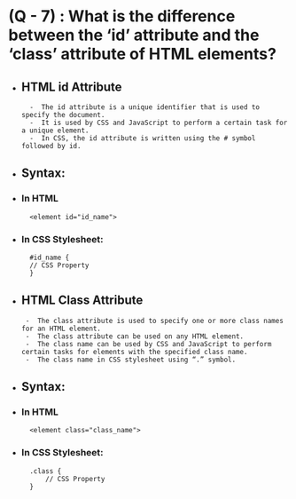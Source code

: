 # (Q - 7) :  What is the difference between the ‘id’ attribute and the ‘class’ attribute of HTML elements?

- ## HTML id Attribute

        -  The id attribute is a unique identifier that is used to specify the document.
        -  It is used by CSS and JavaScript to perform a certain task for a unique element.
        -  In CSS, the id attribute is written using the # symbol followed by id.

- ## Syntax:
- ### In HTML
        <element id="id_name">

- ###  In CSS Stylesheet:  
        #id_name {
        // CSS Property
        }


- ## HTML Class Attribute
       -  The class attribute is used to specify one or more class names for an HTML element.
       -  The class attribute can be used on any HTML element.
       -  The class name can be used by CSS and JavaScript to perform certain tasks for elements with the specified class name.
       -  The class name in CSS stylesheet using “.” symbol.

- ## Syntax:

- ### In HTML
        <element class="class_name">

- ###  In CSS Stylesheet: 
        .class {
            // CSS Property
        }